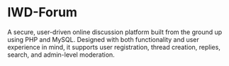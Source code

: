 # IWD-Forum
A secure, user-driven online discussion platform built from the ground up using PHP and MySQL. Designed with both functionality and user experience in mind, it supports user registration, thread creation, replies, search, and admin-level moderation.
